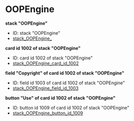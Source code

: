 # OOPEngine
**stack "OOPEngine"**
* ID: stack "OOPEngine"
* [stack_OOPEngine_](./~/Dropbox/OOPEngine/OOPEngine_Scripts/stack_OOPEngine_.livecodescript)

**card id 1002 of stack "OOPEngine"**
* ID: card id 1002 of stack "OOPEngine"
* [stack_OOPEngine_card_id_1002](./~/Dropbox/OOPEngine/OOPEngine_Scripts/stack_OOPEngine_card_id_1002.livecodescript)

**field "Copyright" of card id 1002 of stack "OOPEngine"**
* ID: field id 1003 of card id 1002 of stack "OOPEngine"
* [stack_OOPEngine_field_id_1003](./~/Dropbox/OOPEngine/OOPEngine_Scripts/stack_OOPEngine_field_id_1003.livecodescript)

**button "Use" of card id 1002 of stack "OOPEngine"**
* ID: button id 1009 of card id 1002 of stack "OOPEngine"
* [stack_OOPEngine_button_id_1009](./~/Dropbox/OOPEngine/OOPEngine_Scripts/stack_OOPEngine_button_id_1009.livecodescript)

